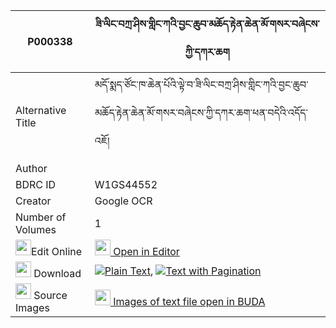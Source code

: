 |P000338|ཟི་ལིང་བཀྲ་ཤིས་གླིང་ཀའི་བྱང་ཆུབ་མཆོད་རྟེན་ཆེན་མོ་གསར་བཞེངས་ཀྱི་དཀར་ཆག 
| --- | --- 
|Alternative Title |མདོ་སྨད་ཙོང་ཁ་ཆེན་པོའི་ལྟེ་བ་ཟི་ལིང་བཀྲ་ཤིས་གླིང་ཀའི་བྱང་ཆུབ་མཆོད་རྟེན་ཆེན་མོ་གསར་བཞེངས་ཀྱི་དཀར་ཆག་ཕན་བདེའི་འདོད་འཇོ།
|Author | 
|BDRC ID | W1GS44552
|Creator | Google OCR
|Number of Volumes| 1
|<img width="25" src="https://img.icons8.com/color/25/000000/edit-property.png">Edit Online| [<img width="25" src="https://avatars.githubusercontent.com/u/45091458?s=200&v=4"> Open in Editor](http://editor.openpecha.org/P000338)
|<img width="25" src="https://img.icons8.com/fluent/48/000000/download-2.png"/>  Download | [![](https://img.icons8.com/color/20/000000/txt.png)Plain Text](https://github.com/Openpecha/P000338/releases/download/v1/zi_ling_tashiling_ka_i_changch_plain_P000338.zip), [![](https://img.icons8.com/color/20/000000/txt.png)Text with Pagination](https://github.com/Openpecha/P000338/releases/download/v1/zi_ling_tashiling_ka_i_changch_pages_P000338.zip)
|<img width="25" src="https://img.icons8.com/plasticine/100/000000/pictures-folder.png"/>  Source Images | [<img width="25" src="https://library.bdrc.io/icons/BUDA-small.svg"> Images of text file open in BUDA](https://library.bdrc.io/show/bdr:W1GS44552)